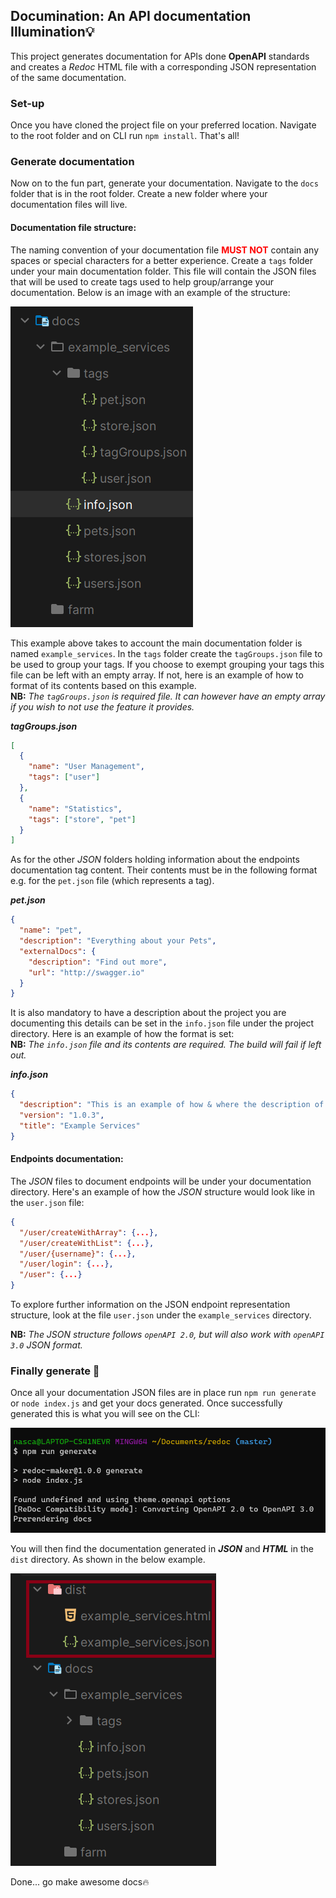 ## Documination: An API documentation Illumination💡
This project generates documentation for APIs done **OpenAPI** standards and creates a _Redoc_ HTML file
with a corresponding JSON representation of the same documentation.
### Set-up
Once you have cloned the project file on your preferred location. Navigate to the root folder and on CLI run `npm install`. That's all!

### Generate documentation
Now on to the fun part, generate your documentation. Navigate to the `docs` folder that 
is in the root folder. Create a new folder where your documentation files will live.

#### Documentation file structure:
The naming convention of your documentation file <span style="color:red">**MUST NOT**</span> contain any spaces or special characters for a better experience.
Create a `tags` folder under your main documentation folder. This file will contain the JSON files that will be used to create tags used to help group/arrange 
your documentation. Below is an image with an example of the structure:

![File_structure.png](assets%2FFile_structure.png)

This example above takes to account the main documentation folder is named `example_services`. In the `tags` folder create the
`tagGroups.json` file to be used to group your tags. If you choose to exempt grouping your tags
this file can be left with an empty array. If not, here is an example of how to format of its contents based on
this example.\
**NB:** _The `tagGroups.json` is required file. It can however have an empty array if you wish to not use the feature it 
provides._

**_tagGroups.json_**
```json
[
  {
    "name": "User Management",
    "tags": ["user"]
  },
  {
    "name": "Statistics",
    "tags": ["store", "pet"]
  }
]
```
As for the other _JSON_ folders holding information about the endpoints documentation tag content. Their contents must
be in the following format e.g. for the `pet.json` file (which represents a tag).

_**pet.json**_
```json
{
  "name": "pet",
  "description": "Everything about your Pets",
  "externalDocs": {
    "description": "Find out more",
    "url": "http://swagger.io"
  }
}
```
It is also mandatory to have a description about the project you are documenting this details can be set in
the `info.json` file under the project directory. Here is an example of how the format is set:\
**NB:** _The `info.json` file and its contents are required. The build will fail if left out._

**_info.json_**
```json
{
  "description": "This is an example of how & where the description of your application should be put. Use `markdown` format if you want to.",
  "version": "1.0.3",
  "title": "Example Services"
}
```
#### Endpoints documentation:
The _JSON_ files to document endpoints will be under your documentation directory.
Here's an example of how the *JSON* structure would look like in the `user.json` file:
```json
{
  "/user/createWithArray": {...},
  "/user/createWithList": {...},
  "/user/{username}": {...},
  "/user/login": {...},
  "/user": {...}
}
```
To explore further information on the JSON endpoint representation structure, look at the 
file `user.json` under the `example_services` directory.

**NB:** _The JSON structure follows `openAPI 2.0`, but will also work with `openAPI 3.0`
JSON format._

### Finally generate 🚀
Once all your documentation JSON files are in place run `npm run generate` or `node index.js` and get your docs 
generated. Once successfully generated this is what you will see on the CLI:

![generated.png](assets%2Fgenerated.png)

You will then find the documentation generated in **_JSON_** and _**HTML**_ in the `dist` directory. As shown in the 
below example.

![generated_result.png](assets%2Fgenerated_result.png)

Done... go make awesome docs🔥

